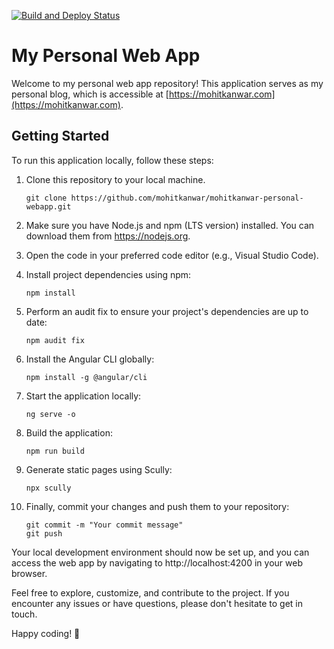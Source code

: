 [![Build and Deploy Status](https://github.com/mohitkanwar/mohitkanwar-personal-webapp/actions/workflows/build-and-deploy.yml/badge.svg?branch=main)](https://github.com/mohitkanwar/mohitkanwar-personal-webapp/actions/workflows/build-and-deploy.yml)

# My Personal Web App

Welcome to my personal web app repository! This application serves as my personal blog, which is accessible at [https://mohitkanwar.com](https://mohitkanwar.com).

## Getting Started

To run this application locally, follow these steps:

1. Clone this repository to your local machine.

   ```shell
   git clone https://github.com/mohitkanwar/mohitkanwar-personal-webapp.git

1. Make sure you have Node.js and npm (LTS version) installed. You can download them from https://nodejs.org.

1. Open the code in your preferred code editor (e.g., Visual Studio Code).

1. Install project dependencies using npm:
    ```shell 
    npm install
    ```
1. Perform an audit fix to ensure your project's dependencies are up to date:
    ```shell 
    npm audit fix
    ```
1. Install the Angular CLI globally:
    ```shell
    npm install -g @angular/cli
    ```
1. Start the application locally:
    ```shell
    ng serve -o
    ```
1.  Build the application:
    ```shell
    npm run build
    ```
1. Generate static pages using Scully:
    ```shell
    npx scully
    ```
1. Finally, commit your changes and push them to your repository:
    ```shell
    git commit -m "Your commit message"
    git push

    ```

Your local development environment should now be set up, and you can access the web app by navigating to http://localhost:4200 in your web browser.

Feel free to explore, customize, and contribute to the project. If you encounter any issues or have questions, please don't hesitate to get in touch.

Happy coding! 🚀